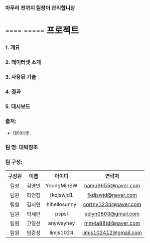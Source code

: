 ### 마무리 전까지 팀장이 관리합니당 

# ---- ----- 프로젝트 


### 1. 개요

### 2. 데이터셋 소개

### 3. 사용된 기술


### 4. 결과


### 5. 대시보드



### 출저: 
- 데이터셋 :



### 팀 명: 대박징조
### 팀 구성:

|구성원|이름|아이디|연락처|
|:-----:|:-----:|:-----:|:-----:|
|팀장|김영민|YoungMinSW|namu9655@naver.com|
|팀원|라언정|fkdjswjd1|fkdjswjd@naver.com|
|팀원|김서연|hihellosunny|cortny1234@naver.com|
|팀원|박세린|pspsl|selyn0803@gmail.com|
|팀원|고영선|anywayhey|mm4a88td@naver.com|
|팀원|임준성|limjs1024 |limjs102412@gmail.com|




